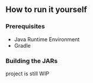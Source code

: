 ## How to run it yourself

### Prerequisites
- Java Runtime Environment
- Gradle

### Building the JARs
project is still WIP
